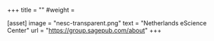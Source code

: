 +++
title = ""
#weight =

[asset]
  image = "nesc-transparent.png"
  text = "Netherlands eScience Center"
  url = "https://group.sagepub.com/about"
+++
